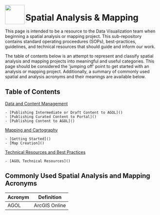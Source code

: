 <a href="url"><img src="http://gis.mtc.ca.gov/mtcimages/mtcgisLogo.png" align="left" height="64" width="64" ></a>
# Spatial Analysis & Mapping

This page is intended to be a resource to the Data Visualization team when beginning a spatial analysis or mapping project. This sub-repository contains standard operating proceedures (SOPs), best-practices, guidelines, and technical resources that should guide and inform our work. 

The table of contents below is an attempt to represent and classify spatial analysis and mapping projects into meaningful and useful categories. This page should be considered the 'jumping off' point to get started with an analysis or mapping project. Additionally, a summary of commonly used spatial and analysis acronyms and their meanings are available below.  

## Table of Contents

[Data and Content Management]()

    - [Publishing Intermediate or Draft Content to AGOL]()
    - [Publishing Curated Content to Portal]()
    - [Publishing Content to AGOL]()

[Mapping and Cartography]()

    - [Getting Started]()
    - [Map Creation]()

[Technical Resources and Best Practices]()

    - [AGOL Technical Resources]()

## Commonly Used Spatial Analysis and Mapping Acronyms

|Acronym|Definition   |
|-------|-------------|
|AGOL   |ArcGIS Online|  